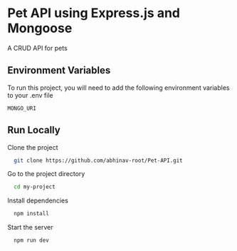 
# Pet API using Express.js and Mongoose

A CRUD API for pets


## Environment Variables

To run this project, you will need to add the following environment variables to your .env file

`MONGO_URI`


## Run Locally

Clone the project

```bash
  git clone https://github.com/abhinav-root/Pet-API.git
```

Go to the project directory

```bash
  cd my-project
```

Install dependencies

```bash
  npm install
```

Start the server

```bash
  npm run dev
```

